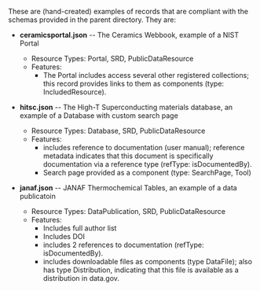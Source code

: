 These are (hand-created) examples of records that are compliant with
the schemas provided in the parent directory.  They are:

* **ceramicsportal.json** -- The Ceramics Webbook, example of a NIST Portal
  * Resource Types:  Portal, SRD, PublicDataResource
  * Features:
    * The Portal includes access several other registered collections;
      this record provides links to them as components (type: IncludedResource).

* **hitsc.json** -- The High-T Superconducting materials database, an
  example of a Database with custom search page
  * Resource Types:  Database, SRD, PublicDataResource
  * Features:
    * includes reference to documentation (user manual); reference metadata
      indicates that this document is specifically documentation via a
      reference type (refType: isDocumentedBy).
    * Search page provided as a component (type: SearchPage, Tool)

* **janaf.json** -- JANAF Thermochemical Tables, an example of a data publicatoin
  * Resource Types:  DataPublication, SRD, PublicDataResource
  * Features:
    * Includes full author list
    * Includes DOI
    * includes 2 references to documentation (refType: isDocumentedBy).
    * includes downloadable files as components (type DataFile); also has
      type Distribution, indicating that this file is available as a
      distribution in data.gov.



